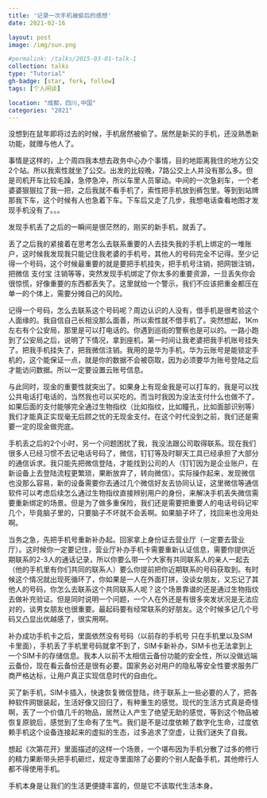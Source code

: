 ```yaml
---
title: '记录一次手机被偷后的感想'
date: 2021-02-16

layout: post
image: /img/sun.png

#permalink: /talks/2015-03-01-talk-1
collection: talks
type: "Tutorial"
gh-badge: [star, fork, follow]
tags: [个人闲谈]

location: "成都，四川,中国"
categories: "2021"
---
```


没想到在鼠年即将过去的时候，手机居然被偷了。居然是新买的手机，还没熟悉新功能，就赠与他人了。

事情是这样的，上个周四我本想去政务中心办个事情，目的地距离我住的地方公交2个站。所以我索性就坐了公交。出发的比较晚，7路公交上人并没有那么多。但是司机开车比较毛躁，急停急冲，所以车里人员窜动。中间的一次急刹车，一个老婆婆狠狠拉了我一把，之后我就不看手机了，索性把手机放到裤包里。等到到站牌那我下车，这个时候有人也急着下车。下车后又走了几步，我想电话查看地图才发现手机没有了。。。

发现手机丢了之后的一瞬间是很茫然的，刚买的新手机，就丢了。

丢了之后我的紧接着在思考怎么去联系重要的人去挂失我的手机上绑定的一堆账户，这时候我发现我只能记住我老婆的手机号，其他人的号码完全不记得。至少记得一个号码，这个时候最重要的就是要把手机挂失，把手机号注销，把网银注销，把微信   支付宝 注销等等，突然发现手机绑定了你太多的重要资源，一旦丢失你会很惊慌，好像重要的东西都丢失了。这里就给一个警示，我们不应该把重金都压在单一的个体上，需要分摊自己的风险。

记得一个号码，怎么去联系这个号码呢？周边认识的人没有，借手机是很考验这个人面缘的。我自信自己长相没那么面善，所以索性就不借手机了。突然想起，1Km左右有个公安局，那里是可以打电话的。你遇到巡街的警察也是可以的。一路小跑到了公安局之后，说明了下情况，拿到座机，第一时间让我老婆把我手机账号挂失了。把我手机挂失了，把我微信注销。我用的是华为手机，华为云账号是能锁定手机的，这个能保证一点，就是你的数据不会被窃取，因为必须要华为账号登陆之后才能访问数据。所以一定要设置云账号信息。

与此同时，现金的重要性就突出了。如果身上有现金我是可以打车的，我是可以找公共电话打电话的，当然我也可以买吃的。而当时我因为没法支付什么也做不了。如果后面的支付能够完全通过生物指纹（比如指纹，比如瞳孔，比如面部识别等）我们才能真正实现毫无后顾之忧的无现金支付。在这个时代没到之前，我们还是需要一定的现金做兜底。

手机丢之后的2个小时，另一个问题困扰了我，我没法跟公司取得联系。现在我们很多人已经习惯不去记电话号码了，微信，钉钉等及时聊天工具已经承担了大部分的通信诉求。我只能先把微信登陆，才能找到公司的人（钉钉因为是企业账户，在新设备上去登陆流程更繁琐，果断放弃了，转向微信）。实际操作起来，发现微信也没那么容易，新的设备需要你去通过几个微信好友去协同认证，这里微信等通信软件可以考虑后续怎么通过生物指纹直接辨别用户的身份，来解决手机丢失微信需要重新绑定的场景。但是为了做多重保险，我们还是需要把重要人的电话号码记牢几个，毕竟脑子里的，只要脑子不坏就不会丢啊。如果脑子坏了，找回来也没用处啊。

当务之急，先把手机号重新补办起。回家拿上身份证去营业厅（一定要去营业厅）。这时候你一定要记住，营业厅补办手机卡需要重新认证信息，需要你提供近期联系的2-3人的通话记录，所以你要么带一个大家有共同联系人的亲人一起去（他的手机里有你们共同的联系人）要么你提前把你近期联系的号码获取到。有时候这个情况就出现死循环了，你如果是一人在外面打拼，没谈女朋友，又忘记了其他人的号码，你怎么去联系这个共同联系人呢？这个场景靠谱的还是通过生物指纹去做补充验证。但是同时说明一个问题，一个人在外还是有很多突发状况是无法应对的，谈男女朋友也很重要。最起码要有经常联系的好朋友。这个时候多记几个号码又凸显出优越感了，很实用啊。

补办成功手机卡之后，里面依然没有号码（以前存的手机号 只在手机里以及SIM卡里面），手机丢了手机里号码就拿不到了，SIM卡新补办，SIM卡也无法拿到上一个SIM卡的存储信息。我本人以前不太相信云备份功能的安全性，所以没做远端云备份，现在看云备份还是很有必要。国家务必对用户的隐私等安全性要求服务厂商严格达标，让用户真正实现信息时代的自由化。

买了新手机，SIM卡插入，快速恢复微信登陆，终于联系上一些必要的人了，把各种软件网银装起，生活好像又回归了，有种重生的感觉。现代的生活方式真是奇怪啊，丢了一个价值几千的物品，居然让人产生了绝望无助的感觉，等到这个物品被恢复原貌后，感觉到了生命有了生气。我们是不是过度依赖了数字化生命，过度依赖手机这个设备连接起来的虚拟的生态，过多追求了空虚，让我们迷失了自我。

想起《次第花开》里面描述的这样一个场景，一个堪布因为手机分散了过多的修行的精力果断带头把手机砸烂，规定寺里面除了必要的个别人配备手机，其他修行人都不得使用手机。

手机本身是让我们的生活更便捷丰富的，但是它不该取代生活本身。
